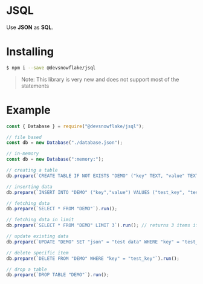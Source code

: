 # JSQL
Use **JSON** as **SQL**.

# Installing

```sh
$ npm i --save @devsnowflake/jsql
```

> Note: This library is very new and does not support most of the statements

# Example

```js
const { Database } = require("@devsnowflake/jsql");

// file based
const db = new Database("./database.json");

// in-memory
const db = new Database(":memory:");

// creating a table
db.prepare(`CREATE TABLE IF NOT EXISTS "DEMO" ("key" TEXT, "value" TEXT)`).run();

// inserting data
db.prepare(`INSERT INTO "DEMO" ("key","value") VALUES ("test_key", "test_value")`).run();

// fetching data
db.prepare(`SELECT * FROM "DEMO"`).run();

// fetching data in limit
db.prepare(`SELECT * FROM "DEMO" LIMIT 3`).run(); // returns 3 items if available

// update existing data
db.prepare(`UPDATE "DEMO" SET "json" = "test data" WHERE "key" = "test_key"`).run()

// delete specific item
db.prepare(`DELETE FROM "DEMO" WHERE "key" = "test_key"`).run();

// drop a table
db.prepare(`DROP TABLE "DEMO"`).run();
```